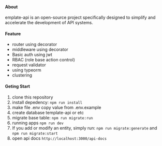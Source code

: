 #### About

emplate-api is an open-source project specifically designed to simplify and accelerate the development of API systems.

#### Feature

- router using decorator
- middleware using decorator
- Basic auth using jwt
- RBAC (role base action control)
- request validator
- using typeorm
- clustering

#### Geting Start

1. clone this repository
2. install depedency:
   `npm run install`
3. make file .env copy value from .env.example
4. create database template-api or etc
5. migrate base table:
   `npm run migrate:run`
6. running apps
   `npm run dev`
7. If you add or modify an entity, simply run:
   `npm run migrate:generate` and `npm run migrate:start`
8. open api docs
   `http://localhost:3000/api-docs`
